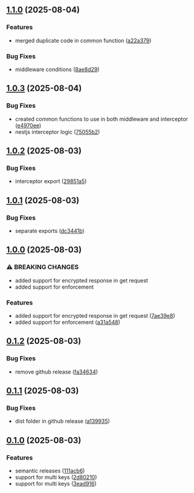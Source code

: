 ## [1.1.0](https://github.com/mgoyal98/e2ee-adapter/compare/v1.0.3...v1.1.0) (2025-08-04)

### Features

* merged duplicate code in common function ([a22a379](https://github.com/mgoyal98/e2ee-adapter/commit/a22a379382430b827721456f60bcf9e4bbf49a3a))

### Bug Fixes

* middleware conditions ([8ae8d29](https://github.com/mgoyal98/e2ee-adapter/commit/8ae8d29db66efa630b9f213624fdd46df397a1bc))

## [1.0.3](https://github.com/mgoyal98/e2ee-adapter/compare/v1.0.2...v1.0.3) (2025-08-04)

### Bug Fixes

* created common functions to use in both middleware and interceptor ([e4970ee](https://github.com/mgoyal98/e2ee-adapter/commit/e4970ee546078da24de84edb1f10ebaad74a7294))
* nestjs interceptor logic ([75055b2](https://github.com/mgoyal98/e2ee-adapter/commit/75055b22d4f556a6e2a4efd13753d2739e651f8e))

## [1.0.2](https://github.com/mgoyal98/e2ee-adapter/compare/v1.0.1...v1.0.2) (2025-08-03)

### Bug Fixes

* interceptor export ([29851a5](https://github.com/mgoyal98/e2ee-adapter/commit/29851a5ff4adcfa02ee2bf769bf79cf959a4e2c4))

## [1.0.1](https://github.com/mgoyal98/e2ee-adapter/compare/v1.0.0...v1.0.1) (2025-08-03)

### Bug Fixes

* separate exports ([dc3441b](https://github.com/mgoyal98/e2ee-adapter/commit/dc3441b618957784721378ed46ae2c160cc071f6))

## [1.0.0](https://github.com/mgoyal98/e2ee-adapter/compare/v0.1.2...v1.0.0) (2025-08-03)

### ⚠ BREAKING CHANGES

* added support for encrypted response in get request
* added support for enforcement

### Features

* added support for encrypted response in get request ([7ae39e8](https://github.com/mgoyal98/e2ee-adapter/commit/7ae39e875bce9ae2cdb0ea26f5aa9cd245a43ecf))
* added support for enforcement ([a31a548](https://github.com/mgoyal98/e2ee-adapter/commit/a31a548b8b082f8ecfde379cf71aaf9cb9d04ea4))

## [0.1.2](https://github.com/mgoyal98/e2ee-adapter/compare/v0.1.1...v0.1.2) (2025-08-03)

### Bug Fixes

* remove github release ([fa34634](https://github.com/mgoyal98/e2ee-adapter/commit/fa346349548ca0830accc51a6cb8cccac593f722))

## [0.1.1](https://github.com/mgoyal98/e2ee-adapter/compare/v0.1.0...v0.1.1) (2025-08-03)

### Bug Fixes

* dist folder in github release ([a139935](https://github.com/mgoyal98/e2ee-adapter/commit/a1399353d81b7007c768ab1fd96305c9f26562d4))

## [0.1.0](https://github.com/mgoyal98/e2ee-adapter/compare/v0.0.1...v0.1.0) (2025-08-03)

### Features

* semantic releases ([111acb6](https://github.com/mgoyal98/e2ee-adapter/commit/111acb6725e22e33d602ff6b6f329fe682901c09))
* support for multi keys ([2d80210](https://github.com/mgoyal98/e2ee-adapter/commit/2d80210df0fbcff05f4a6232336e09c1ee2cfd37))
* support for multi keys ([3ead916](https://github.com/mgoyal98/e2ee-adapter/commit/3ead9164ebc05a911663c8bbf75431c104de188f))
